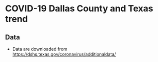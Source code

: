 # COVID-19 Dallas County and Texas trend


## Data 

* Data are downloaded from https://dshs.texas.gov/coronavirus/additionaldata/

